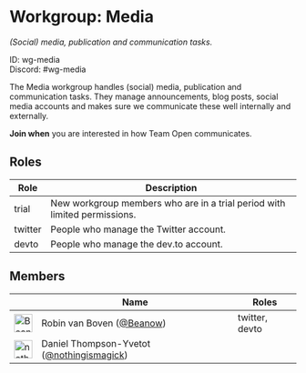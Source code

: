 <!-- GENERATED FILE, DON'T EDIT -->
# Workgroup: Media

_(Social) media, publication and communication tasks._

ID: wg-media<br>
Discord: #wg-media

The Media workgroup handles (social) media, publication and communication tasks.
They manage announcements, blog posts, social media accounts and makes sure we communicate these well
internally and externally.

**Join when** you are interested in how Team Open communicates.

## Roles

Role | Description
--- | ---
trial|New workgroup members who are in a trial period with limited permissions.
twitter|People who manage the Twitter account.
devto|People who manage the dev.to account.

## Members

&nbsp;|Name|Roles
--- | --- | ---
<img src="https://avatars.githubusercontent.com/Beanow?v=4&s=32" width="32" height="32" alt="Beanow" />|Robin van Boven ([@Beanow](https://github.com/Beanow))|twitter, devto
<img src="https://avatars.githubusercontent.com/nothingismagick?v=4&s=32" width="32" height="32" alt="nothingismagick" />|Daniel Thompson-Yvetot ([@nothingismagick](https://github.com/nothingismagick))|
